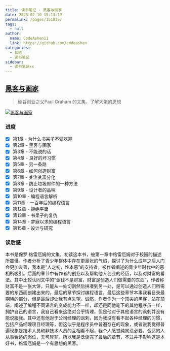 ```yaml
---
title: 读书笔记 - 黑客与画家
date: 2023-02-10 15:13:19
permalink: /pages/1b103e/
tags: 
  - null
author: 
  name: CodeAshen11
  link: https://github.com/codeashen
categories: 
  - 其他
  - 读书笔记
sidebar:
  - 读书笔记xx
---
```

## [黑客与画家](https://book.douban.com/subject/6021440/)

> 硅谷创业之父Paul Graham 的文集，了解大佬的思想

[![黑客与画家](https://img9.doubanio.com/view/subject/l/public/s4669554.jpg)](https://book.douban.com/subject/6021440/)

### 进度

- [x] 第1章 - 为什么书呆子不受欢迎
- [x] 第2章 - 黑客与画家
- [x] 第3章 - 不能说的话
- [x] 第4章 - 良好的坏习惯
- [x] 第5章 - 另一条路
- [x] 第6章 - 如何创造财富
- [x] 第7章 - 关注贫富分化
- [x] 第8章 - 防止垃圾邮件的一种方法
- [x] 第9章 - 设计者的品味
- [x] 第10章 - 编程语言解析
- [x] 第11章 - 一百年后的编程语言
- [x] 第12章 - 拒绝平庸
- [x] 第13章 - 书呆子的复仇
- [x] 第14章 - 梦寐以求的编程语言
- [x] 第15章 - 设计与研究

### 读后感

本书是保罗·格雷厄姆的文集，初读这本书，被第一章中格雷厄姆对于校园的描述所震慑。作者分析了青少年群体中存在更嚣张的气焰，探讨了为什么成年之后人门会更加友善，我本是“人之初，性本恶”的支持者，被作者阐述的青少年时代中的恶相所吸引。后面的章节中有作者的创业以及帮助他人创业的经历，以及对财富的看法。其中比较认同文中的“金钱不是财富，财富是创造人们做需要的东西”，作者称财富不是一张大饼，只能从一处切割然后拼凑到另一处，是可以通过创造人们所需要的东西而创建出来的。最后的章节探讨编程语言，最后这些章节本事我看目录最期待的部分，但是最后却让我有点失望。诚然，作者作为一个顶尖的黑客，站在顶端，阐述了编程不同语言的变成能力不一样，却还是同他笔下的其他程序员一样，拥护自己的语言，我自己看来这绝对合乎情理，但是他对于其他语言的讽刺并没有能说服我。其中还有他对于公司经理的讽刺，因为我没有看不起各种经理的习惯，包括产品经理项目经理等，但这似乎是程序员中普遍存在的现象，或者说我觉得普遍现象是技术人员和非技术人员的互相看不起，我个人感觉纯属没必要，合适的人从事合适的岗位，无可厚非。所以我是泛读完了最后的章节，不过并不影响这是本好书，格雷厄姆是一个有思想的黑客。

